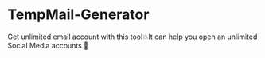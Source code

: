 # TempMail-Generator
Get unlimited email account with this tool💥It can help you open an unlimited Social Media accounts 👶
